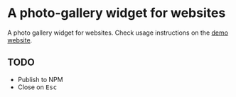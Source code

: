 # A photo-gallery widget for websites

A photo gallery widget for websites. Check usage instructions on the [demo website][1].

[1]: https://gurdiga.github.io/gallery

## TODO

- Publish to NPM
- Close on <kbd>Esc</kbd>
